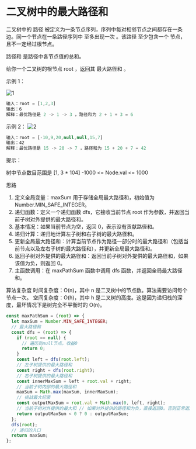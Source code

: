# 二叉树中的最大路径和

二叉树中的 路径 被定义为一条节点序列，序列中每对相邻节点之间都存在一条边。同一个节点在一条路径序列中 至多出现一次 。该路径 至少包含一个 节点，且不一定经过根节点。

路径和 是路径中各节点值的总和。

给你一个二叉树的根节点 root ，返回其 最大路径和 。

示例 1：

![1](https://assets.leetcode.com/uploads/2020/10/13/exx1.jpg)

```js
输入：root = [1,2,3]
输出：6
解释：最优路径是 2 -> 1 -> 3 ，路径和为 2 + 1 + 3 = 6
```

示例 2：
![2](https://assets.leetcode.com/uploads/2020/10/13/exx2.jpg)

```javascript
输入：root = [-10,9,20,null,null,15,7]
输出：42
解释：最优路径是 15 -> 20 -> 7 ，路径和为 15 + 20 + 7 = 42
```

提示：

树中节点数目范围是 [1, 3 * 104]
-1000 <= Node.val <= 1000

思路

1. 定义全局变量：maxSum 用于存储全局最大路径和，初始值为 Number.MIN_SAFE_INTEGER。
2. 递归函数：定义一个递归函数 dfs，它接收当前节点 root 作为参数，并返回当前子树对外提供的最大路径和。
3. 基本情况：如果当前节点为空，返回 0，表示没有贡献路径和。
4. 递归计算：递归地计算左子树和右子树的最大路径和。
5. 更新全局最大路径和：计算当前节点作为路径一部分时的最大路径和（包括当前节点以及左右子树的最大路径和），并更新全局最大路径和。
6. 返回子树对外提供的最大路径和：返回当前子树对外提供的最大路径和，如果该值为负，则返回 0。
7. 主函数调用：在 maxPathSum 函数中调用 dfs 函数，并返回全局最大路径和。

算法复杂度
时间复杂度：O(n)，其中 n 是二叉树中的节点数。算法需要访问每个节点一次。
空间复杂度：O(h)，其中 h 是二叉树的高度。这是因为递归栈的深度，最坏情况下是树完全不平衡时的 O(n)。

```javascript
const maxPathSum = (root) => {
  let maxSum = Number.MIN_SAFE_INTEGER;
  // 最大路径和
  const dfs = (root) => {
    if (root == null) {
      // 遍历到null节点，收益0
      return 0;
    }
    const left = dfs(root.left);
    // 左子树提供的最大路径和
    const right = dfs(root.right);
    // 右子树提供的最大路径和
    const innerMaxSum = left + root.val + right;
    // 当前子树内部的最大路径和
    maxSum = Math.max(maxSum, innerMaxSum);
    // 挑战最大纪录
    const outputMaxSum = root.val + Math.max(0, left, right);
    // 当前子树对外提供的最大和 // 如果对外提供的路径和为负，直接返回0。否则正常返回
    return outputMaxSum < 0 ? 0 : outputMaxSum;
  };
  dfs(root);
  // 递归的入口
  return maxSum;
};
```
